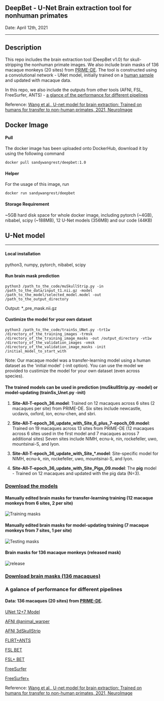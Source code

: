 ## DeepBet - U-Net Brain extraction tool for nonhuman primates

Date: April 12th, 2021

----
## Description
This repo includes the brain extraction tool (DeepBet v1.0) for skull-stripping the nonhuman primate images. We also include brain masks of 136 macaque monkeys (20 sites) from [PRIME-DE](http://fcon_1000.projects.nitrc.org/indi/indiPRIME.html). The tool is constructed using a convolutional network - UNet model, initially trained on a [human sample](https://academic.oup.com/gigascience/article/5/1/s13742-016-0150-5/2737425) and updated with macaque data. 

In this repo, we also include the outputs from other tools (AFNI, FSL, FreeSurfer, ANTS) - [a glance of the performance for different pipelines](#A-galance-of-performance-for-different-pipelines)

Reference: [Wang et al., U-net model for brain extraction: Trained on humans for transfer to non-human primates, 2021, NeuroImage](https://www.sciencedirect.com/science/article/pii/S1053811921002780)

## Docker Image
#### Pull
The docker image has been uploaded onto DockerHub, download it by using the following command
```
docker pull sandywangrest/deepbet:1.0
```

#### Helper
For the usage of this image, run
```
docker run sandywangrest/deepbet
```

#### Storage Requirement
~5GB hard disk space for whole docker image, including pytorch (~4GB), nibabel, scipy (~188MB), 12 U-Net models (356MB) and our code (44KB)

## U-Net model
----
#### Local installation 

python3, numpy, pytorch, nibabel, scipy

#### Run brain mask prediction 
```
python3 /path_to_the_code/muSkullStrip.py -in /path_to_the_data/input_t1.nii.gz -model /path_to_the_model/selected_model.model -out /path_to_the_output_directory
```
Output: *_pre_mask.nii.gz

#### Custimize the model for your own dataset 
```
python3 /path_to_the_code/trainSs_UNet.py -trt1w /directory_of_the_training_images -trmsk /directory_of_the_training_image_masks -out /output_directory -vt1w /directory_of_the_validation_images -vmsk /directory_of_the_validation_image_masks -init /initial_model_to_start_with
```
Note: Our macaque model was a transfer-learning model using a human dataset as the 'initial model' (-init option). You can use the model we provided to custimize the model for your own dataset (even across species). 


#### The trained models can be used in prediction (**muSkullStrip.py -model**) or model-updating (**trainSs_Unet.py -init**)
1. **Site-All-T-epoch_36.model**: Trained on 12 macaques across 6 sites (2 macaques per site) from PRIME-DE. Six sites include newcastle, ucdavis, oxford, ion, ecnu-chen, and sbri.

2. **Site-All-T-epoch_36_update_with_Site_6_plus_7-epoch_09.model**: Trained on 19 macaques across 13 sites from PRIME-DE (12 macaques across 6 sites used in the first model and 7 macaques across 7 additional sites) Seven sites include NIMH, ecnu-k, nin, rockefeller, uwo, mountsinai-S, and lyon.

3. **Site-All-T-epoch_36_update_with_Site_*.model**: Site-specific model for NIMH, ecnu-k, nin, rockefeller, uwo, mountsinai-S, and lyon.

4. **Site-All-T-epoch_36_update_with_Site_Pigs_09.model**: The **pig** model - Trained on 12 macaques and updated with the pig data (N=3).

### [Download the models](https://github.com/HumanBrainED/NHP-BrainExtraction/tree/master/UNet_Model)

#### Manually edited brain masks for transfer-learning training (12 macaque monkeys from 6 sites, 2 per site)
![Training masks](https://github.com/TingsterX/PRIME-DE/blob/master/BrainExtraction/release/1_train12.gif)

#### Manually edited brain masks for model-updating training (7 macaque monkeys from 7 sites, 1 per site)
![Testing masks](https://github.com/TingsterX/PRIME-DE/blob/master/BrainExtraction/release/2_train7.gif)

#### Brain masks for 136 macaque monkeys (released mask)
![release](https://github.com/TingsterX/PRIME-DE/blob/master/BrainExtraction/release/4_release.gif)

### [Download brain masks (136 macaques)](https://github.com/HumanBrainED/NHP-BrainExtraction/blob/master/PRIME-DE_BrainMask/brainmasks/brainmask_T1w_136macaques.tar)

### A galance of performance for different pipelines 
#### Data: 136 macaques (20 sites) from [PRIME-DE](http://fcon_1000.projects.nitrc.org/indi/indiPRIME.html).

[UNet 12+7 Model](https://github.com/HumanBrainED/NHP-BrainExtraction/blob/master/PRIME-DE_BrainMask/vcheck_summary_UNet12%2B7.md)

[AFNI @animal_warper](https://github.com/HumanBrainED/NHP-BrainExtraction/blob/master/PRIME-DE_BrainMask/vcheck_summary_AFNI-animalwarper.md)

[AFNI 3dSkullStrip](https://github.com/HumanBrainED/NHP-BrainExtraction/blob/master/PRIME-DE_BrainMask/vcheck_summary_AFNI-3dSkullStrip.md)

[FLIRT+ANTS](https://github.com/HumanBrainED/NHP-BrainExtraction/blob/master/PRIME-DE_BrainMask/vcheck_summary_FLIRT%2BANTS.md)

[FSL BET](https://github.com/HumanBrainED/NHP-BrainExtraction/blob/master/PRIME-DE_BrainMask/vcheck_summary_FSL.md)

[FSL+ BET](https://github.com/HumanBrainED/NHP-BrainExtraction/blob/master/PRIME-DE_BrainMask/vcheck_summary_FSL+.md)

[FreeSurfer](https://github.com/HumanBrainED/NHP-BrainExtraction/blob/master/PRIME-DE_BrainMask/vcheck_summary_FS.md)

[FreeSurfer+](https://github.com/HumanBrainED/NHP-BrainExtraction/blob/master/PRIME-DE_BrainMask/vcheck_summary_FS+.md)

Reference: [Wang et al., U-net model for brain extraction: Trained on humans for transfer to non-human primates, 2021, NeuroImage](https://www.sciencedirect.com/science/article/pii/S1053811921002780)
